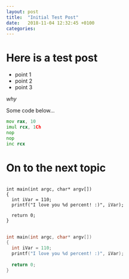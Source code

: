```yaml
---
layout: post
title:  "Initial Test Post"
date:   2018-11-04 12:32:45 +0100
categories:
---
```


# Here is a test post
  - point 1
  - point 2
  - point 3
  
*why*

Some code below...
```asm
mov rax, 10
imul rcx, 1Ch
nop
nop
inc rcx
```

# On to the next topic

<pre>
<code class="cpp hljs">
int main(int argc, char* argv[])
{
  int iVar = 110;
  printf("I love you %d percent! :)", iVar);
  
  return 0;
}
</code>
</pre>

```cpp
int main(int argc, char* argv[])
{
  int iVar = 110;
  printf("I love you %d percent! :)", iVar);
  
  return 0;
}
```
